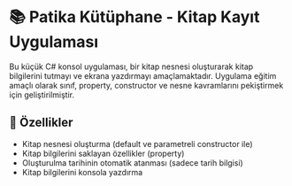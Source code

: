 # 📚 Patika Kütüphane - Kitap Kayıt Uygulaması

Bu küçük C# konsol uygulaması, bir kitap nesnesi oluşturarak kitap bilgilerini tutmayı ve ekrana yazdırmayı amaçlamaktadır. Uygulama eğitim amaçlı olarak sınıf, property, constructor ve nesne kavramlarını pekiştirmek için geliştirilmiştir.

## 🚀 Özellikler

- Kitap nesnesi oluşturma (default ve parametreli constructor ile)
- Kitap bilgilerini saklayan özellikler (property)
- Oluşturulma tarihinin otomatik atanması (sadece tarih bilgisi)
- Kitap bilgilerini konsola yazdırma
